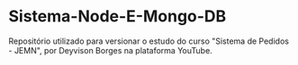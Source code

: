 # Sistema-Node-E-Mongo-DB
Repositório utilizado para versionar o estudo do curso "Sistema de Pedidos - JEMN", por Deyvison Borges na plataforma YouTube.

